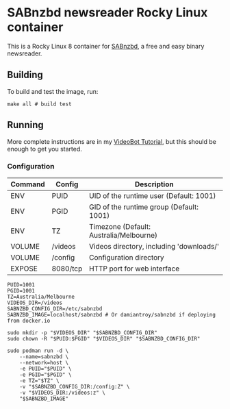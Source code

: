 # SABnzbd newsreader Rocky Linux container

This is a Rocky Linux 8 container for [SABnzbd](https://sabnzbd.org/), a free and easy binary newsreader.

## Building

To build and test the image, run:

```shell script
make all # build test
```

## Running

More complete instructions are in my [VideoBot Tutorial](https://github.com/damiantroy/videobot),
but this should be enough to get you started.

### Configuration

| Command | Config   | Description
| ------- | -------- | -----
| ENV     | PUID     | UID of the runtime user (Default: 1001)
| ENV     | PGID     | GID of the runtime group (Default: 1001)
| ENV     | TZ       | Timezone (Default: Australia/Melbourne)
| VOLUME  | /videos  | Videos directory, including 'downloads/'
| VOLUME  | /config  | Configuration directory
| EXPOSE  | 8080/tcp | HTTP port for web interface


```shell script
PUID=1001
PGID=1001
TZ=Australia/Melbourne
VIDEOS_DIR=/videos
SABNZBD_CONFIG_DIR=/etc/sabnzbd
SABNZBD_IMAGE=localhost/sabnzbd # Or damiantroy/sabnzbd if deploying from docker.io

sudo mkdir -p "$VIDEOS_DIR" "$SABNZBD_CONFIG_DIR"
sudo chown -R "$PUID:$PGID" "$VIDEOS_DIR" "$SABNZBD_CONFIG_DIR"

sudo podman run -d \
    --name=sabnzbd \
    --network=host \
    -e PUID="$PUID" \
    -e PGID="$PGID" \
    -e TZ="$TZ" \
    -v "$SABNZBD_CONFIG_DIR:/config:Z" \
    -v "$VIDEOS_DIR:/videos:z" \
    "$SABNZBD_IMAGE"
```
